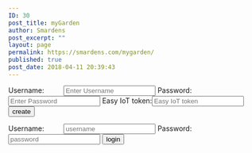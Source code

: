 ```yaml
---
ID: 30
post_title: myGarden
author: Smardens
post_excerpt: ""
layout: page
permalink: https://smardens.com/mygarden/
published: true
post_date: 2018-04-11 20:39:43
---
```

<div class="login-page">
<div class="form">
<form class="register-form">
<label>Username:          </label><input type="text" placeholder="Enter Username" name="username" required>
<label>Password:           </label><input type="password" placeholder="Enter Password" name="password" required>
<label>Easy IoT token:</label><input type="text" placeholder="Easy IoT token" name="easyToken" required>
<button>create</button>
</form>
<form class="login-form">
<label>Username:          </label><input type="text" placeholder="username" />
<label>Password:           </label><input type="password" placeholder="password" />
<button>login</button></form></div>
</div>